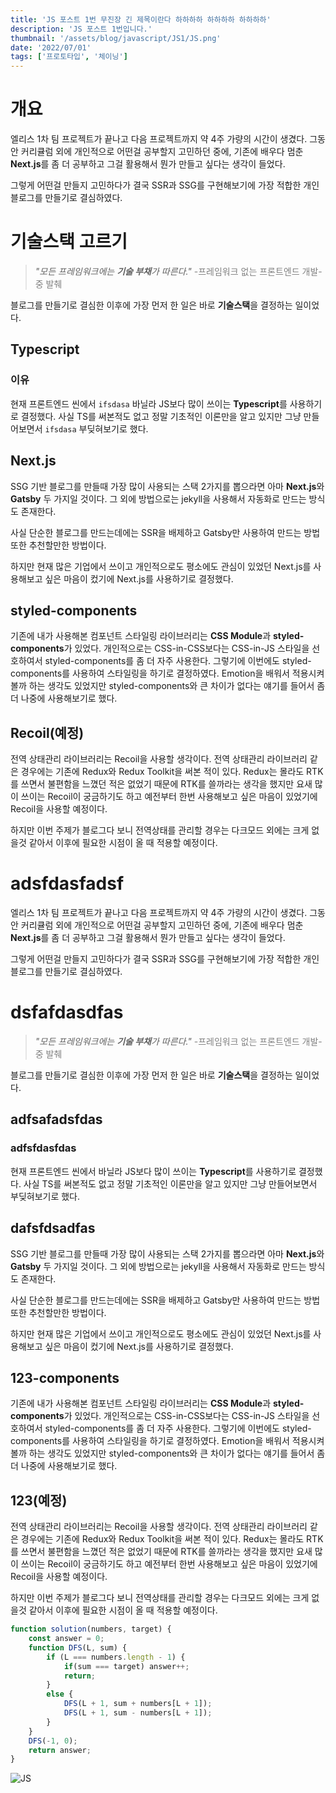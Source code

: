 ```yaml
---
title: 'JS 포스트 1번 무진장 긴 제목이란다 하하하하 하하하하 하하하하'
description: 'JS 포스트 1번입니다.'
thumbnail: '/assets/blog/javascript/JS1/JS.png'
date: '2022/07/01'
tags: ['프로토타입', '체이닝']
---
```

# 개요
엘리스 1차 팀 프로젝트가 끝나고 다음 프로젝트까지 약 4주 가량의 시간이 생겼다.
그동안 커리큘럼 외에 개인적으로 어떤걸 공부할지 고민하던 중에, 기존에 배우다 멈춘 **Next.js**를 좀 더 공부하고 그걸 활용해서 뭔가 만들고 싶다는 생각이 들었다.

그렇게 어떤걸 만들지 고민하다가 결국 SSR과 SSG를 구현해보기에 가장 적합한 개인 블로그를 만들기로 결심하였다.


# 기술스택 고르기
> _"모든 프레임워크에는 **기술 부채**가 따른다."_
<span style="color: grey"> -프레임워크 없는 프론트엔드 개발- 중 발췌 </span>

블로그를 만들기로 결심한 이후에 가장 먼저 한 일은 바로 **기술스택**을 결정하는 일이었다.

## Typescript
### 이유
현재 프론트엔드 씬에서 `ifsdasa` 바닐라 JS보다 많이 쓰이는 **Typescript**를 사용하기로 결정했다.
사실 TS를 써본적도 없고 정말 기초적인 이론만을 알고 있지만 그냥 만들어보면서 `ifsdasa` 부딪혀보기로 했다.
## Next.js
SSG 기반 블로그를 만들때 가장 많이 사용되는 스택 2가지를 뽑으라면 아마 **Next.js**와 **Gatsby** 두 가지일 것이다.
그 외에 방법으로는 jekyll을 사용해서 자동화로 만드는 방식도 존재한다.

사실 단순한 블로그를 만드는데에는 SSR을 배제하고 Gatsby만 사용하여 만드는 방법 또한 추천할만한 방법이다.

하지만 현재 많은 기업에서 쓰이고 개인적으로도 평소에도 관심이 있었던 Next.js를 사용해보고 싶은 마음이 컸기에 Next.js를 사용하기로 결정했다.

## styled-components

기존에 내가 사용해본 컴포넌트 스타일링 라이브러리는 **CSS Module**과 **styled-components**가 있었다.
개인적으로는 CSS-in-CSS보다는 CSS-in-JS 스타일을 선호하여서 styled-components를 좀 더 자주 사용한다.
그렇기에 이번에도 styled-components를 사용하여 스타일링을 하기로 결정하였다.
Emotion을 배워서 적용시켜볼까 하는 생각도 있었지만 styled-components와 큰 차이가 없다는 얘기를 들어서 좀 더 나중에 사용해보기로 했다.
  
## Recoil(예정)

전역 상태관리 라이브러리는 Recoil을 사용할 생각이다.
전역 상태관리 라이브러리 같은 경우에는 기존에 Redux와 Redux Toolkit을 써본 적이 있다.
Redux는 몰라도 RTK를 쓰면서 불편함을 느꼈던 적은 없었기 때문에 RTK를 쓸까라는 생각을 했지만 요새 많이 쓰이는 Recoil이 궁금하기도 하고 예전부터 한번 사용해보고 싶은 마음이 있었기에 Recoil을 사용할 예정이다.

하지만 이번 주제가 블로그다 보니 전역상태를 관리할 경우는 다크모드 외에는 크게 없을것 같아서 이후에 필요한 시점이 올 때 적용할 예정이다.

# adsfdasfadsf
엘리스 1차 팀 프로젝트가 끝나고 다음 프로젝트까지 약 4주 가량의 시간이 생겼다.
그동안 커리큘럼 외에 개인적으로 어떤걸 공부할지 고민하던 중에, 기존에 배우다 멈춘 **Next.js**를 좀 더 공부하고 그걸 활용해서 뭔가 만들고 싶다는 생각이 들었다.

그렇게 어떤걸 만들지 고민하다가 결국 SSR과 SSG를 구현해보기에 가장 적합한 개인 블로그를 만들기로 결심하였다.

# dsfafdasdfas
> _"모든 프레임워크에는 **기술 부채**가 따른다."_
<span style="color: grey"> -프레임워크 없는 프론트엔드 개발- 중 발췌 </span>

블로그를 만들기로 결심한 이후에 가장 먼저 한 일은 바로 **기술스택**을 결정하는 일이었다.

## adfsafadsfdas
### adfsfdasfdas
현재 프론트엔드 씬에서 바닐라 JS보다 많이 쓰이는 **Typescript**를 사용하기로 결정했다.
사실 TS를 써본적도 없고 정말 기초적인 이론만을 알고 있지만 그냥 만들어보면서 부딪혀보기로 했다.
## dafsfdsadfas
SSG 기반 블로그를 만들때 가장 많이 사용되는 스택 2가지를 뽑으라면 아마 **Next.js**와 **Gatsby** 두 가지일 것이다.
그 외에 방법으로는 jekyll을 사용해서 자동화로 만드는 방식도 존재한다.

사실 단순한 블로그를 만드는데에는 SSR을 배제하고 Gatsby만 사용하여 만드는 방법 또한 추천할만한 방법이다.

하지만 현재 많은 기업에서 쓰이고 개인적으로도 평소에도 관심이 있었던 Next.js를 사용해보고 싶은 마음이 컸기에 Next.js를 사용하기로 결정했다.

## 123-components

기존에 내가 사용해본 컴포넌트 스타일링 라이브러리는 **CSS Module**과 **styled-components**가 있었다.
개인적으로는 CSS-in-CSS보다는 CSS-in-JS 스타일을 선호하여서 styled-components를 좀 더 자주 사용한다.
그렇기에 이번에도 styled-components를 사용하여 스타일링을 하기로 결정하였다.
Emotion을 배워서 적용시켜볼까 하는 생각도 있었지만 styled-components와 큰 차이가 없다는 얘기를 들어서 좀 더 나중에 사용해보기로 했다.
  
## 123(예정)

전역 상태관리 라이브러리는 Recoil을 사용할 생각이다.
전역 상태관리 라이브러리 같은 경우에는 기존에 Redux와 Redux Toolkit을 써본 적이 있다.
Redux는 몰라도 RTK를 쓰면서 불편함을 느꼈던 적은 없었기 때문에 RTK를 쓸까라는 생각을 했지만 요새 많이 쓰이는 Recoil이 궁금하기도 하고 예전부터 한번 사용해보고 싶은 마음이 있었기에 Recoil을 사용할 예정이다.

하지만 이번 주제가 블로그다 보니 전역상태를 관리할 경우는 다크모드 외에는 크게 없을것 같아서 이후에 필요한 시점이 올 때 적용할 예정이다.

```typescript
function solution(numbers, target) {
    const answer = 0;
    function DFS(L, sum) {
        if (L === numbers.length - 1) {
            if(sum === target) answer++;
            return;
        }
        else {
            DFS(L + 1, sum + numbers[L + 1]);
            DFS(L + 1, sum - numbers[L + 1]);
        }
    }
    DFS(-1, 0);
    return answer;
}
```


![JS](/assets/blog/javascript/JS1/JS.png)
